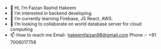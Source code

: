 - 👋 Hi, I’m Faizan Rashid Hakeem
- 👀 I’m interested in backend developing.
- 🌱 I’m currently learning Firebase, JS React, AWS.
- 💞️ I’m looking to collaborate on world database server for cloud computing
- 📫 How to reach me 
        Email- hakeemfaizan98@gmail.com     Phone :- +91 7006017758

<!---
hakeemfaizan98/hakeemfaizan98 is a ✨ special ✨ repository because its `README.md` (this file) appears on your GitHub profile.
You can click the Preview link to take a look at your changes.
--->
